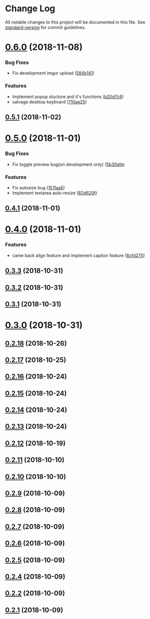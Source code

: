 # Change Log

All notable changes to this project will be documented in this file. See [standard-version](https://github.com/conventional-changelog/standard-version) for commit guidelines.

<a name="0.6.0"></a>
# [0.6.0](https://github.com/AlisProject/alis-editor/compare/v0.5.1...v0.6.0) (2018-11-08)


### Bug Fixes

* Fix development imgur upload ([584b141](https://github.com/AlisProject/alis-editor/commit/584b141))


### Features

* Implement popup stucture and it's functions ([b20d7c6](https://github.com/AlisProject/alis-editor/commit/b20d7c6))
* salvage desktop keyboard ([710ae25](https://github.com/AlisProject/alis-editor/commit/710ae25))



<a name="0.5.1"></a>
## [0.5.1](https://github.com/AlisProject/alis-editor/compare/v0.5.0...v0.5.1) (2018-11-02)



<a name="0.5.0"></a>
# [0.5.0](https://github.com/AlisProject/alis-editor/compare/v0.4.1...v0.5.0) (2018-11-01)


### Bug Fixes

* Fix toggle preview bug(on development only) ([5b30afe](https://github.com/AlisProject/alis-editor/commit/5b30afe))


### Features

* Fix autosize bug ([1511aa5](https://github.com/AlisProject/alis-editor/commit/1511aa5))
* Implement textarea auto-resize ([82d620f](https://github.com/AlisProject/alis-editor/commit/82d620f))



<a name="0.4.1"></a>
## [0.4.1](https://github.com/AlisProject/alis-editor/compare/v0.4.0...v0.4.1) (2018-11-01)



<a name="0.4.0"></a>
# [0.4.0](https://github.com/AlisProject/alis-editor/compare/v0.3.3...v0.4.0) (2018-11-01)


### Features

* came back align feature and implement caption feature ([6cfd275](https://github.com/AlisProject/alis-editor/commit/6cfd275))



<a name="0.3.3"></a>
## [0.3.3](https://github.com/AlisProject/alis-editor/compare/v0.3.2...v0.3.3) (2018-10-31)



<a name="0.3.2"></a>
## [0.3.2](https://github.com/AlisProject/alis-editor/compare/v0.3.1...v0.3.2) (2018-10-31)



<a name="0.3.1"></a>
## [0.3.1](https://github.com/AlisProject/alis-editor/compare/v0.3.0...v0.3.1) (2018-10-31)



<a name="0.3.0"></a>
# [0.3.0](https://github.com/AlisProject/alis-editor/compare/v0.2.18...v0.3.0) (2018-10-31)



<a name="0.2.18"></a>
## [0.2.18](https://github.com/AlisProject/alis-editor/compare/v0.2.17...v0.2.18) (2018-10-26)



<a name="0.2.17"></a>
## [0.2.17](https://github.com/AlisProject/alis-editor/compare/v0.2.16...v0.2.17) (2018-10-25)



<a name="0.2.16"></a>
## [0.2.16](https://github.com/AlisProject/alis-editor/compare/v0.2.15...v0.2.16) (2018-10-24)



<a name="0.2.15"></a>
## [0.2.15](https://github.com/AlisProject/alis-editor/compare/v0.2.14...v0.2.15) (2018-10-24)



<a name="0.2.14"></a>
## [0.2.14](https://github.com/AlisProject/alis-editor/compare/v0.2.13...v0.2.14) (2018-10-24)



<a name="0.2.13"></a>
## [0.2.13](https://github.com/AlisProject/alis-editor/compare/v0.2.12...v0.2.13) (2018-10-24)



<a name="0.2.12"></a>
## [0.2.12](https://github.com/AlisProject/alis-editor/compare/v0.2.11...v0.2.12) (2018-10-19)



<a name="0.2.11"></a>
## [0.2.11](https://github.com/AlisProject/alis-editor/compare/v0.2.6...v0.2.11) (2018-10-10)



<a name="0.2.10"></a>
## [0.2.10](https://github.com/AlisProject/alis-editor/compare/v0.2.6...v0.2.10) (2018-10-10)



<a name="0.2.9"></a>
## [0.2.9](https://github.com/AlisProject/alis-editor/compare/v0.2.6...v0.2.9) (2018-10-09)



<a name="0.2.8"></a>
## [0.2.8](https://github.com/AlisProject/alis-editor/compare/v0.2.6...v0.2.8) (2018-10-09)



<a name="0.2.7"></a>
## [0.2.7](https://github.com/AlisProject/alis-editor/compare/v0.2.6...v0.2.7) (2018-10-09)



<a name="0.2.6"></a>
## [0.2.6](https://github.com/AlisProject/alis-editor/compare/v0.2.5...v0.2.6) (2018-10-09)



<a name="0.2.5"></a>
## [0.2.5](https://github.com/AlisProject/alis-editor/compare/v0.2.4...v0.2.5) (2018-10-09)



<a name="0.2.4"></a>
## [0.2.4](https://github.com/AlisProject/alis-editor/compare/v0.2.2...v0.2.4) (2018-10-09)



<a name="0.2.2"></a>
## [0.2.2](https://github.com/AlisProject/alis-editor/compare/v0.2.1...v0.2.2) (2018-10-09)



<a name="0.2.1"></a>
## [0.2.1](https://github.com/AlisProject/alis-editor/compare/v0.1.0...v0.2.1) (2018-10-09)
